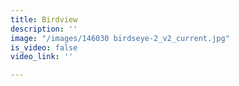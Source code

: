 ```yaml
---
title: Birdview
description: ''
image: "/images/146030 birdseye-2_v2_current.jpg"
is_video: false
video_link: ''

---
```

